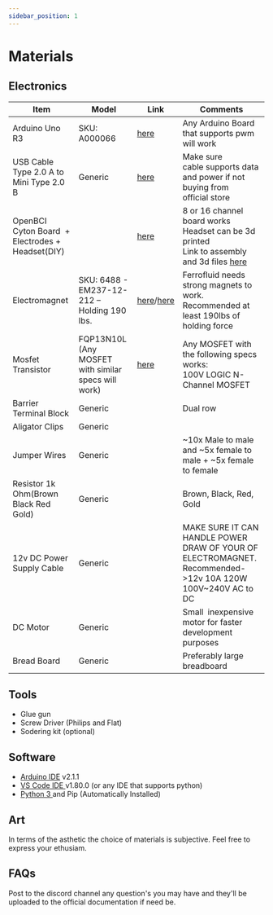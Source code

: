 ```yaml
---
sidebar_position: 1
---
```

# Materials

## Electronics

| Item                                              | Model                                                    | Link                                                                                                                     | Comments                                                                                                                                                                   |
| ------------------------------------------------- | -------------------------------------------------------- | ------------------------------------------------------------------------------------------------------------------------ | -------------------------------------------------------------------------------------------------------------------------------------------------------------------------- |
| Arduino Uno R3                                    | SKU: A000066                                             | [here](https://store.arduino.cc/products/arduino-uno-rev3)                                                                  | Any Arduino Board that supports pwm will work                                                                                                                              |
| USB Cable Type 2.0 A to Mini Type 2.0 B          | Generic                                                  | [here](https://store.arduino.cc/collections/cables-wires/products/usb-2-0-cable-type-ab)                                    | Make sure cable supports data and power if not buying from<br />official store                                                                                            |
| OpenBCI Cyton Board  + Electrodes + Headset(DIY) |                                                          | [here](https://shop.openbci.com/products/d-i-y-neurotechnologists-starter-kit)                                              | 8 or 16 channel board works<br />Headset can be 3d printed<br />Link to assembly and 3d files [here](https://github.com/OpenBCI/Ultracortex/tree/master/Mark_IV/MarkIV-FINAL) |
| Electromagnet                                     | SKU: 6488 - EM237-12-212 – Holding 190 lbs.             | [here](https://apwcompany.com/em237-12-212/)/[here](https://apwcompany.com/round-electromagnets/holding_force-190/current-dc/) | Ferrofluid needs strong magnets to work.<br />Recommended at least 190lbs of holding force                                                                                 |
| Mosfet Transistor                                 | FQP13N10L<br />(Any MOSFET with similar specs will work) | [here](https://www.mouser.com/datasheet/2/149/FQP13N10L-107848.pdf)                                                         | Any MOSFET with the following specs works:<br />100V LOGIC N-Channel MOSFET                                                                                                |
| Barrier Terminal Block                            | Generic                                                  |                                                                                                                          | Dual row                                                                                                                                                                   |
| Aligator Clips                                    | Generic                                                  |                                                                                                                          |                                                                                                                                                                            |
| Jumper Wires                                      | Generic                                                  |                                                                                                                          | ~10x Male to male and ~5x female to male + ~5x female to female                                                                                                            |
| Resistor 1k Ohm(Brown Black Red Gold)             | Generic                                                  |                                                                                                                          | Brown, Black, Red, Gold                                                                                                                                                    |
| 12v DC Power Supply Cable                         | Generic                                                  |                                                                                                                          | MAKE SURE IT CAN HANDLE POWER DRAW OF YOUR OF ELECTROMAGNET.<br />Recommended->12v 10A 120W 100V~240V AC to DC                                                           |
| DC Motor                                          | Generic                                                  |                                                                                                                          | Small  inexpensive motor for faster development<br />purposes                                                                                                             |
| Bread Board                                       | Generic                                                  |                                                                                                                          | Preferably large breadboard                                                                                                                                                |

## Tools

* Glue gun
* Screw Driver (Philips and Flat)
* Sodering kit (optional)

## Software

* [Arduino IDE](https://www.arduino.cc/en/software) v2.1.1
* [VS Code IDE ](https://code.visualstudio.com/)v1.80.0 (or any IDE that supports python)
* [Python 3 ](https://www.python.org/downloads/)and Pip (Automatically Installed)

## Art

In terms of the asthetic the choice of materials is subjective. Feel free to express your ethusiam.

## FAQs

Post to the discord channel any question's you may have and they'll be uploaded to the official documentation if need be.
